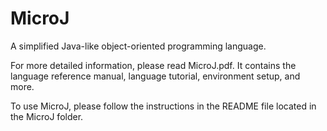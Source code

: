 # MicroJ
A simplified Java-like object-oriented programming language.

For more detailed information, please read MicroJ.pdf. It contains the language reference manual, language tutorial, environment setup, and more.

To use MicroJ, please follow the instructions in the README file located in the MicroJ folder.
